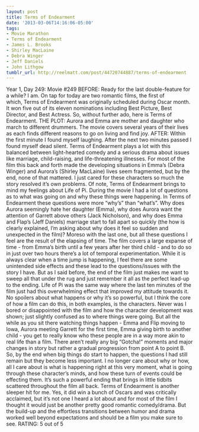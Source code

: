 ```yaml
---
layout: post
title: Terms of Endearment
date: '2013-03-06T14:16:06-05:00'
tags:
- Movie Marathon
- Terms of Endearment
- James L. Brooks
- Shirley MacLaine
- Debra Winger
- Jeff Daniels
- John Lithgow
tumblr_url: http://reelmatt.com/post/44720744887/terms-of-endearment
---
```



Year 1, Day 249: Movie #249
BEFORE: Ready for the last double-feature for a while? I am. On tap for today are two romantic films, the first of which, Terms of Endearment was originally scheduled during Oscar month. It won five out of its eleven nominations including Best Picture, Best Director, and Best Actress. So, without further ado, here is Terms of Endearment.
THE PLOT: Aurora and Emma are mother and daughter who march to different drummers. The movie covers several years of their lives as each finds different reasons to go on living and find joy.
AFTER: Within the first minute I found myself laughing. After the next two minutes passed I found myself dead silent. Terms of Endearment plays a lot with this balanced between light-hearted comedy and a serious drama about issues like marriage, child-raising, and life-threatening illnesses. For most of the film this back and forth made the developing situations in Emma’s (Debra Winger) and Aurora’s (Shirley MacLaine) lives seem fragmented, but by the end, none of that mattered. I just cared for these characters so much the story resolved it’s own problems.
Of note, Terms of Endearment brings to mind my feelings about Life of Pi. During the movie I had a lot of questions as to what was going on and why these things were happening. In Terms of Endearment these questions were more “why’s” than “what’s”. Why does Aurora seemingly hate her daughter (Emma), why does Aurora want the attention of Garrett above others (Jack Nicholson), and why does Emma and Flap’s (Jeff Daniels) marriage start to fall apart so quickly (the how is clearly explained, I’m asking about why does it feel so sudden and unexpected in the film)? Moreso with the last one, but all these questions I feel are the result of the elapsing of time. The film covers a large expanse of time - from Emma’s birth until a few years after her third child - and to do so in just over two hours there’s a lot of temporal experimentation. While it is always clear when a time jump is happening, I feel there are some unintended side effects and these lead to the questions/issues with the story I have.
But as I said before, the end of the film just makes me want to sweep all that under the rug and just remember it all as the perfect lead-up to the ending. Life of Pi was the same way where the last ten minutes of the film just had this overwhelming effect that improved my attitude towards it. No spoilers about what happens or why it’s so powerful, but I think the core of how a film can do this, in both examples, is the characters. Never was I bored or disappointed with the film and how the character development was shown; just slightly confused as to where things were going. But all the while as you sit there watching things happen - Emma and Flip moving to Iowa, Aurora meeting Garrett for the first time, Emma giving birth to another child - you get to really know who these people are in a way more akin to real life than a film. There aren’t really any big “Gotcha!” moments and major changes in story but rather a gradual progression from point A to point B. So, by the end when big things do start to happen, the questions I had still remain but they become less important. I no longer care about why or how, all I care about is what is happening right at this very moment, what is going through these character’s minds, and how these turn of events could be effecting them. It’s such a powerful ending that brings in little tidbits scattered throughout the film all back.
Terms of Endearment is another sleeper hit for me. Yes, it did win a bunch of Oscars and was critically acclaimed, but it’s not one I heard a lot about and for most of the film I thought it would just be another pretty good romantic comedy/drama. But the build-up and the effortless transitions between humor and drama worked well beyond expectations and should be a film you make sure to see.
RATING: 5 out of 5
